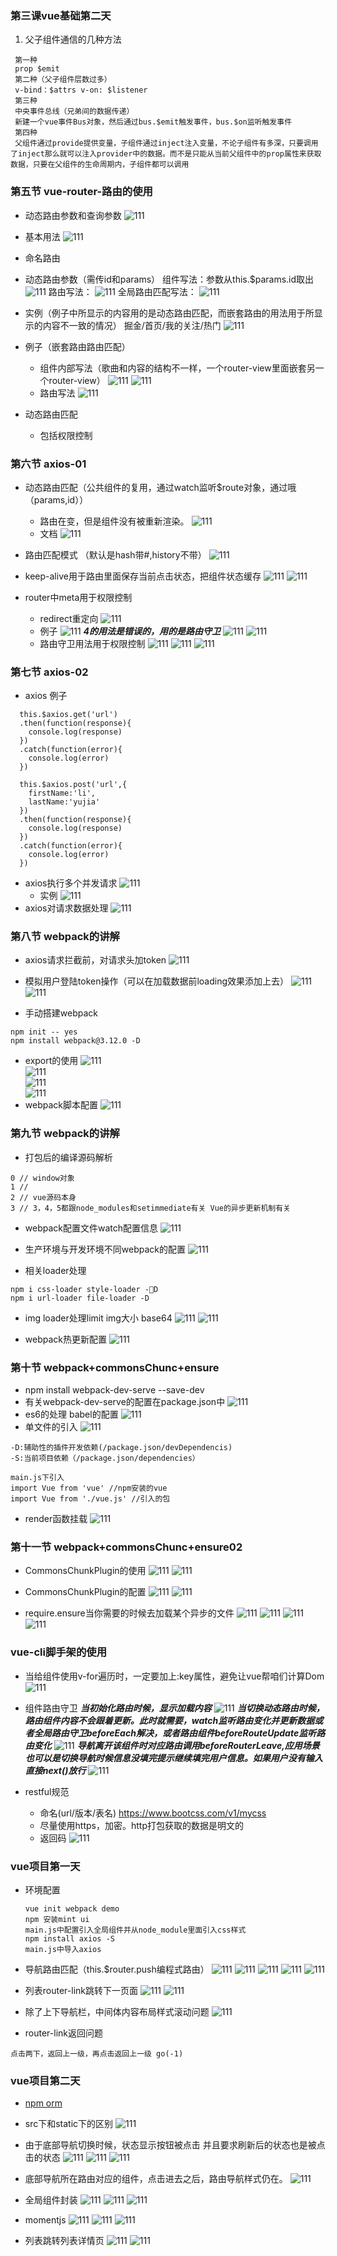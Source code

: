 ### 第三课vue基础第二天

1. 父子组件通信的几种方法

```
 第一种
 prop $emit
 第二种（父子组件层数过多）
 v-bind：$attrs v-on: $listener
 第三种
 中央事件总线（兄弟间的数据传递）
 新建一个vue事件Bus对象，然后通过bus.$emit触发事件，bus.$on监听触发事件
 第四种
 父组件通过provide提供变量，子组件通过inject注入变量，不论子组件有多深，只要调用了inject那么就可以注入provider中的数据。而不是只能从当前父组件中的prop属性来获取数据，只要在父组件的生命周期内，子组件都可以调用

```

### 第五节 vue-router-路由的使用
- 动态路由参数和查询参数
  ![111](../../../image/b-ma/b-ma-08.png)
- 基本用法
  ![111](../../../image/b-ma/b-ma-09.png)
- 命名路由
- 动态路由参数（需传id和params）
组件写法：参数从this.$params.id取出
  ![111](../../../image/b-ma/b-ma-01.png)
路由写法：
  ![111](../../../image/b-ma/b-ma-03.png)
全局路由匹配写法：
  ![111](../../../image/b-ma/b-ma-04.png)
- 实例（例子中所显示的内容用的是动态路由匹配，而嵌套路由的用法用于所显示的内容不一致的情况）
掘金/首页/我的关注/热门
  ![111](../../../image/b-ma/b-ma-02.png)

- 例子（嵌套路由路由匹配）
  - 组件内部写法（歌曲和内容的结构不一样，一个router-view里面嵌套另一个router-view）
  ![111](../../../image/b-ma/b-ma-06.png)
  ![111](../../../image/b-ma/b-ma-10.png)
  - 路由写法
    ![111](../../../image/b-ma/b-ma-07.png)
- 动态路由匹配
  -  包括权限控制

### 第六节 axios-01  
- 动态路由匹配（公共组件的复用，通过watch监听$route对象，通过哦（params,id））
  - 路由在变，但是组件没有被重新渲染。
    ![111](../../../image/b-ma/b-ma-11.png)
  - 文档
    ![111](../../../image/b-ma/b-ma-13.png)
- 路由匹配模式 （默认是hash带#,history不带）
  ![111](../../../image/b-ma/b-ma-14.png) 

- keep-alive用于路由里面保存当前点击状态，把组件状态缓存
  ![111](../../../image/b-ma/b-ma-15.png) 
  ![111](../../../image/b-ma/b-ma-16.png) 

- router中meta用于权限控制
  - redirect重定向
    ![111](../../../image/b-ma/b-ma-18.png) 
  - 例子
    ![111](../../../image/b-ma/b-ma-17.png) 
  ***4的用法是错误的，用的是路由守卫***
    ![111](../../../image/b-ma/b-ma-19.png) 
    ![111](../../../image/b-ma/b-ma-20.png) 
  - 路由守卫用法用于权限控制
    ![111](../../../image/b-ma/b-ma-21.png) 
    ![111](../../../image/b-ma/b-ma-22.png) 
    ![111](../../../image/b-ma/b-ma-23.png) 

### 第七节 axios-02
- axios 例子
```
  this.$axios.get('url')
  .then(function(response){
    console.log(response)
  })
  .catch(function(error){
    console.log(error)
  })

  this.$axios.post('url',{
    firstName:'li',
    lastName:'yujia'
  })
  .then(function(response){
    console.log(response)
  })
  .catch(function(error){
    console.log(error)
  })
```
- axios执行多个并发请求
  ![111](../../../image/b-ma/b-ma-24.png) 
  - 实例
  ![111](../../../image/b-ma/b-ma-25.png) 
- axios对请求数据处理
  ![111](../../../image/b-ma/b-ma-26.png)   


### 第八节 webpack的讲解
- axios请求拦截前，对请求头加token
  ![111](../../../image/b-ma/b-ma-27.png) 

- 模拟用户登陆token操作（可以在加载数据前loading效果添加上去）
  ![111](../../../image/b-ma/b-ma-28.png)   
  ![111](../../../image/b-ma/b-ma-29.png)   

- 手动搭建webpack
```
npm init -- yes
npm install webpack@3.12.0 -D
```
- export的使用
  ![111](../../../image/b-ma/b-ma-31.png)  
  ![111](../../../image/b-ma/b-ma-34.png)  
  ![111](../../../image/b-ma/b-ma-32.png)  
  ![111](../../../image/b-ma/b-ma-33.png)  
- webpack脚本配置
  ![111](../../../image/b-ma/b-ma-30.png)  

### 第九节 webpack的讲解

- 打包后的编译源码解析
```
0 // window对象
1 //
2 // vue源码本身
3 // 3，4，5都跟node_modules和setimmediate有关 Vue的异步更新机制有关
```
- webpack配置文件watch配置信息
  ![111](../../../image/b-ma/b-ma-35.png)  

- 生产环境与开发环境不同webpack的配置
  ![111](../../../image/b-ma/b-ma-36.png)  

- 相关loader处理
```
npm i css-loader style-loader -D
npm i url-loader file-loader -D

```
- img loader处理limit img大小 base64
  ![111](../../../image/b-ma/b-ma-37.png) 
  ![111](../../../image/b-ma/b-ma-38.png) 

- webpack热更新配置
  ![111](../../../image/b-ma/b-ma-39.png) 


### 第十节 webpack+commonsChunc+ensure
  - npm install webpack-dev-serve --save-dev
  - 有关webpack-dev-serve的配置在package.json中
  ![111](../../../image/b-ma/b-ma-40.png)
  - es6的处理 babel的配置
  ![111](../../../image/b-ma/b-ma-41.png)
  - 单文件的引入
  ![111](../../../image/b-ma/b-ma-42.png)
```
-D:辅助性的插件开发依赖(/package.json/devDependencis)
-S:当前项目依赖（/package.json/dependencies）

main.js下引入
import Vue from 'vue' //npm安装的vue
import Vue from './vue.js' //引入的包
```
- render函数挂载
  ![111](../../../image/b-ma/b-ma-43.png)

### 第十一节 webpack+commonsChunc+ensure02
- CommonsChunkPlugin的使用
  ![111](../../../image/b-ma/b-ma-44.png)
  ![111](../../../image/b-ma/b-ma-45.png)

- CommonsChunkPlugin的配置
  ![111](../../../image/b-ma/b-ma-46.png)
  ![111](../../../image/b-ma/b-ma-47.png)

- require.ensure当你需要的时候去加载某个异步的文件
  ![111](../../../image/b-ma/b-ma-48.png)
  ![111](../../../image/b-ma/b-ma-49.png)
  ![111](../../../image/b-ma/b-ma-50.png)
  ![111](../../../image/b-ma/b-ma-51.png)

### vue-cli脚手架的使用
- 当给组件使用v-for遍历时，一定要加上:key属性，避免让vue帮咱们计算Dom
  ![111](../../../image/b-ma/b-ma-52.png)

- 组件路由守卫
  ***当初始化路由时候，显示加载内容***
    ![111](../../../image/b-ma/b-ma-53.png)
  ***当切换动态路由时候，路由组件内容不会跟着更新。此时就需要，watch监听路由变化并更新数据或者全局路由守卫beforeEach解决，或者路由组件beforeRouteUpdate监听路由变化***
   ![111](../../../image/b-ma/b-ma-54.png)
  ***导航离开该组件时对应路由调用beforeRouterLeave,应用场景也可以是切换导航时候信息没填完提示继续填完用户信息。如果用户没有输入直接next()放行***
    ![111](../../../image/b-ma/b-ma-55.png)
- restful规范
  - 命名(url/版本/表名)
    https://www.bootcss.com/v1/mycss
  - 尽量使用https，加密。http打包获取的数据是明文的  
  - 返回码
    ![111](../../../image/b-ma/b-ma-57.png)

### vue项目第一天   

- 环境配置
  ```
  vue init webpack demo
  npm 安装mint ui
  main.js中配置引入全局组件并从node_module里面引入css样式
  npm install axios -S
  main.js中导入axios
  ```
- 导航路由匹配（this.$router.push编程式路由）
  ![111](../../../image/b-ma/b-ma-58.png)
  ![111](../../../image/b-ma/b-ma-59.png)
  ![111](../../../image/b-ma/b-ma-60.png)
  ![111](../../../image/b-ma/b-ma-61.png)
  ![111](../../../image/b-ma/b-ma-62.png)

-   列表router-link跳转下一页面
![111](../../../image/b-ma/b-ma-64.png)
![111](../../../image/b-ma/b-ma-65.png)
- 除了上下导航栏，中间体内容布局样式滚动问题
![111](../../../image/b-ma/b-ma-63.png)
- router-link返回问题
```
点击两下，返回上一级，再点击返回上一级 go(-1)

```

### vue项目第二天  
- [npm orm](https://www.npmjs.com/package/orm)

- src下和static下的区别
  ![111](../../../image/b-ma/b-ma-66.png)

- 由于底部导航切换时候，状态显示按钮被点击
并且要求刷新后的状态也是被点击的状态
  ![111](../../../image/b-ma/b-ma-67.png)
  ![111](../../../image/b-ma/b-ma-68.png)
  ![111](../../../image/b-ma/b-ma-69.png)

 -  底部导航所在路由对应的组件，点击进去之后，路由导航样式仍在。
![111](../../../image/b-ma/b-ma-70.png)

- 全局组件封装
![111](../../../image/b-ma/b-ma-71.png)
![111](../../../image/b-ma/b-ma-72.png)
![111](../../../image/b-ma/b-ma-73.png)

- momentjs
![111](../../../image/b-ma/b-ma-74.png)
![111](../../../image/b-ma/b-ma-75.png)
![111](../../../image/b-ma/b-ma-76.png)

- 列表跳转列表详情页
![111](../../../image/b-ma/b-ma-77.png)
![111](../../../image/b-ma/b-ma-78.png)